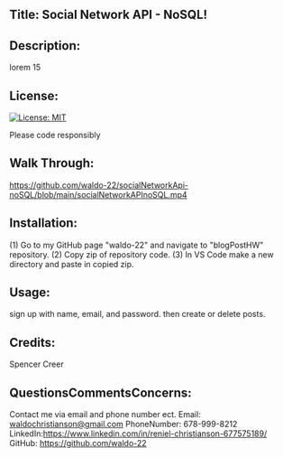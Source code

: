 ## Title: Social Network API - NoSQL!
## Description:
lorem 15
## License:
[![License: MIT](https://img.shields.io/badge/License-MIT-yellow.svg)](https://opensource.org/licenses/MIT)



Please code responsibly
## Walk Through:
https://github.com/waldo-22/socialNetworkApi-noSQL/blob/main/socialNetworkAPInoSQL.mp4 
## Installation:
(1) Go to my GitHub page "waldo-22" and navigate to "blogPostHW" repository. (2) Copy zip of repository code. (3) In VS Code make a new directory and paste in copied zip.
## Usage:
sign up with name, email, and password. then create or delete posts.
## Credits:
Spencer Creer
## QuestionsCommentsConcerns:
Contact me via email and phone number ect. Email: waldochristianson@gmail.com PhoneNumber: 678-999-8212 LinkedIn:https://www.linkedin.com/in/reniel-christianson-677575189/ GitHub: https://github.com/waldo-22
